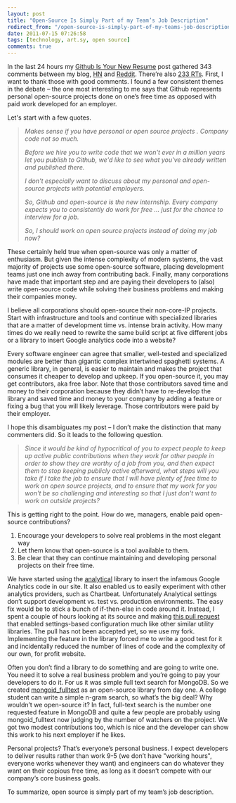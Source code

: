 ```yaml
---
layout: post
title: "Open-Source Is Simply Part of my Team’s Job Description"
redirect_from: "/open-source-is-simply-part-of-my-teams-job-description/"
date: 2011-07-15 07:26:58
tags: [technology, art.sy, open source]
comments: true
---
```

In the last 24 hours my [Github Is Your New Resume](/github-is-your-new-resume) post gathered 343 comments between my blog, [HN](http://news.ycombinator.com/item?id=2763182) and [Reddit](http://www.reddit.com/r/programming/comments/ipo90/github_is_your_new_resume/). There’re also [233 RTs](http://twitter.com/search?q=http%3A%2F%2Fcode.dblock.org%2FShowPost.aspx%3Fid%3D232). First, I want to thank those with good comments. I found a few consistent themes in the debate – the one most interesting to me says that Github represents personal open-source projects done on one’s free time as opposed with paid work developed for an employer.

Let's start with a few quotes.

> _Makes sense if you have personal or open source projects . Company code not so much._
>
> _Before we hire you to write code that we won't ever in a million years let you publish to Github, we'd like to see what you've already written and published there._
>
> _I don't especially want to discuss about my personal and open-source projects with potential employers._
>
> _So, Github and open-source is the new internship. Every company expects you to consistently do work for free ... just for the chance to interview for a job._
>
> _So, I should work on open source projects instead of doing my job now?_

These certainly held true when open-source was only a matter of enthusiasm. But given the intense complexity of modern systems, the vast majority of projects use some open-source software, placing development teams just one inch away from contributing back. Finally, many corporations have made that important step and are paying their developers to (also) write open-source code while solving their business problems and making their companies money.

I believe all corporations should open-source their non-core-IP projects. Start with infrastructure and tools and continue with specialized libraries that are a matter of development time vs. intense brain activity. How many times do we really need to rewrite the same build script at five different jobs or a library to insert Google analytics code into a website?

Every software engineer can agree that smaller, well-tested and specialized modules are better than gigantic complex intertwined spaghetti systems. A generic library, in general, is easier to maintain and makes the project that consumes it cheaper to develop and upkeep. If you open-source it, you may get contributors, aka free labor. Note that those contributors saved time and money to their corporation because they didn’t have to re-develop the library and saved time and money to your company by adding a feature or fixing a bug that you will likely leverage. Those contributors were paid by their employer.

I hope this disambiguates my post – I don’t make the distinction that many commenters did. So it leads to the following question.

> _Since it would be kind of hypocritical of you to expect people to keep up active public contributions when they work for other people in order to show they are worthy of a job from you, and then expect them to stop keeping publicly active afterward, what steps will you take if I take the job to ensure that I will have plenty of free time to work on open source projects, and to ensure that my work for you won't be so challenging and interesting so that I just don't want to work on outside projects?_

This is getting right to the point. How do we, managers, enable paid open-source contributions?

1. Encourage your developers to solve real problems in the most elegant way
2. Let them know that open-source is a tool available to them.
3. Be clear that they can continue maintaining and developing personal projects on their free time.

We have started using the [analytical](https://github.com/jkrall/analytical) library to insert the infamous Google Analytics code in our site. It also enabled us to easily experiment with other analytics providers, such as Chartbeat. Unfortunately Analytical settings don’t support development vs. test vs. production environments. The easy fix would be to stick a bunch of if-then-else in code around it. Instead, I spent a couple of hours looking at its source and making [this pull request](https://github.com/jkrall/analytical/pull/17) that enabled settings-based configuration much like other similar utility libraries. The pull has not been accepted yet, so we use my fork. Implementing the feature in the library forced me to write a good test for it and incidentally reduced the number of lines of code and the complexity of our own, for profit website.

Often you don’t find a library to do something and are going to write one. You need it to solve a real business problem and you’re going to pay your developers to do it. For us it was simple full text search for MongoDB. So we created [mongoid_fulltext](https://github.com/aaw/mongoid_fulltext) as an open-source library from day one. A college student can write a simple n-gram search, so what’s the big deal? Why wouldn’t we open-source it? In fact, full-text search is the number one requested feature in MongoDB and quite a few people are probably using mongoid_fulltext now judging by the number of watchers on the project. We got two modest contributions too, which is nice and the developer can show this work to his next employer if he likes.

Personal projects? That’s everyone’s personal business. I expect developers to deliver results rather than work 9-5 (we don’t have "working hours", everyone works whenever they want) and engineers can do whatever they want on their copious free time, as long as it doesn’t compete with our company’s core business goals.

To summarize, open source is simply part of my team’s job description.
